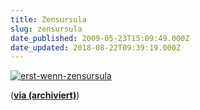 ```yaml
---
title: Zensursula
slug: zensursula
date_published: 2009-05-23T15:09:49.000Z
date_updated: 2018-08-22T09:39:19.000Z
---
```


[![erst-wenn-zensursula](//picdump.thafaker.de/2009/05/erst-wenn-zensursula.png)](http://picdump.thafaker.de/2009/05/erst-wenn-zensursula.png)

(**[via (archiviert)](http://web.archive.org/web/20090523214313/http://blog.pantoffelpunk.de:80/brechmittel/weissagung-der-crew)**)

